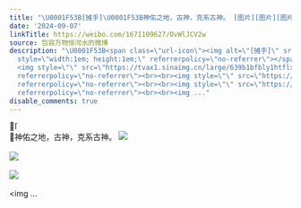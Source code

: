 ```yaml
---
title: "\U0001F53B[摊手]\U0001F53B神佑之地，古神，克系古神。 [图片][图片][图片][图片]"
date: '2024-09-07'
linkTitle: https://weibo.com/1671109627/OvWlJCV2w
source: 包容万物恒河水的微博
description: "\U0001F53B<span class=\"url-icon\"><img alt=\"[摊手]\" src=\"https://h5.sinaimg.cn/m/emoticon/icon/default/d_tanshou-fa05d4eacf.png\"
  style=\"width:1em; height:1em;\" referrerpolicy=\"no-referrer\"></span><br>\U0001F53B神佑之地，古神，克系古神。
  <img style=\"\" src=\"https://tvax1.sinaimg.cn/large/639b1bfbly1htflxqzybbj21bq0w84qp.jpg\"
  referrerpolicy=\"no-referrer\"><br><br><img style=\"\" src=\"https://tvax4.sinaimg.cn/large/639b1bfbly1htflyot1bej21bq0rd1kx.jpg\"
  referrerpolicy=\"no-referrer\"><br><br><img style=\"\" src=\"https://tvax1.sinaimg.cn/large/639b1bfbly1htflyvpfa9j21bg0r61fb.jpg\"
  referrerpolicy=\"no-referrer\"><br><br><img ..."
disable_comments: true
---
```

🔻<span class="url-icon"><img alt="[摊手]" src="https://h5.sinaimg.cn/m/emoticon/icon/default/d_tanshou-fa05d4eacf.png" style="width:1em; height:1em;" referrerpolicy="no-referrer"></span><br>🔻神佑之地，古神，克系古神。 <img style="" src="https://tvax1.sinaimg.cn/large/639b1bfbly1htflxqzybbj21bq0w84qp.jpg" referrerpolicy="no-referrer"><br><br><img style="" src="https://tvax4.sinaimg.cn/large/639b1bfbly1htflyot1bej21bq0rd1kx.jpg" referrerpolicy="no-referrer"><br><br><img style="" src="https://tvax1.sinaimg.cn/large/639b1bfbly1htflyvpfa9j21bg0r61fb.jpg" referrerpolicy="no-referrer"><br><br><img ...